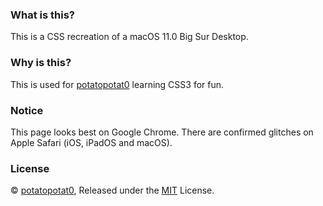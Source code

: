 ### What is this?

This is a CSS recreation of a macOS 11.0 Big Sur Desktop.

### Why is this?

This is used for [potatopotat0](https://github.com/potatopotat0) learning CSS3 for fun.

### Notice

This page looks best on Google Chrome. There are confirmed glitches on Apple Safari (iOS, iPadOS and macOS).

### License

© [potatopotat0](https://github.com/potatopotat0), Released under the [MIT](https://github.com/potatopotat0/css-big-sur/blob/master/LICENSE) License.